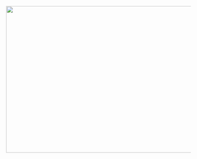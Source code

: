 
<!-- <h3 align="center">Hi Guys! How's it going? 👋</h3>   ![João Victor Banner Image](./img/banner.png)  -->

<div style="display: inline_block" align="center">
 <img src="./img/background.gif" height="400px" width="800px" align="center">  
</div>

</br> </br>


